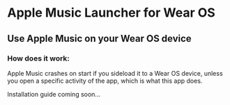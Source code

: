 # Apple Music Launcher for Wear OS

## Use Apple Music on your Wear OS device

### How does it work:
Apple Music crashes on start if you sideload it to a Wear OS device, unless you open a specific activity of the app, which is what this app does.


Installation guide coming soon...

